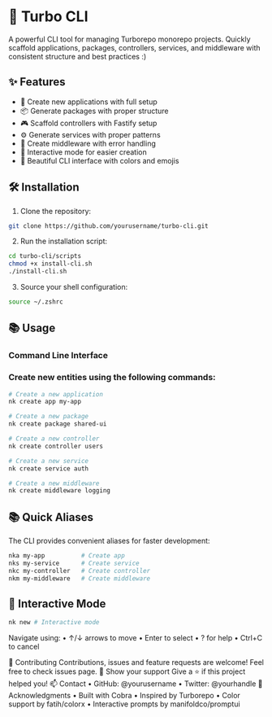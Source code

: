 # 🚀 Turbo CLI

A powerful CLI tool for managing Turborepo monorepo projects. Quickly scaffold applications, packages, controllers, services, and middleware with consistent structure and best practices :)

## ✨ Features

- 📱 Create new applications with full setup
- 📦 Generate packages with proper structure
- 🎮 Scaffold controllers with Fastify setup
- ⚙️ Generate services with proper patterns
- 🔗 Create middleware with error handling
- 🎯 Interactive mode for easier creation
- 🎨 Beautiful CLI interface with colors and emojis

## 🛠 Installation

1. Clone the repository:

```bash
git clone https://github.com/yourusername/turbo-cli.git
```

2. Run the installation script:

```bash
cd turbo-cli/scripts
chmod +x install-cli.sh
./install-cli.sh
```

3. Source your shell configuration:

```bash
source ~/.zshrc
```

## 📚 Usage

### Command Line Interface

### Create new entities using the following commands:

```bash
# Create a new application
nk create app my-app

# Create a new package
nk create package shared-ui

# Create a new controller
nk create controller users

# Create a new service
nk create service auth

# Create a new middleware
nk create middleware logging

```

## 📚 Quick Aliases

The CLI provides convenient aliases for faster development:

```bash
nka my-app          # Create app
nks my-service      # Create service
nkc my-controller   # Create controller
nkm my-middleware   # Create middleware
```

## 🎯 Interactive Mode

```bash
nk new # Interactive mode
```

Navigate using:
• ↑/↓ arrows to move
• Enter to select
• ? for help
• Ctrl+C to cancel

🤝 Contributing
Contributions, issues and feature requests are welcome! Feel free to check issues page.
🌟 Show your support
Give a ⭐️ if this project helped you!
📫 Contact
• GitHub: @yourusername
• Twitter: @yourhandle
🙏 Acknowledgments
• Built with Cobra
• Inspired by Turborepo
• Color support by fatih/colorx
• Interactive prompts by manifoldco/promptui

